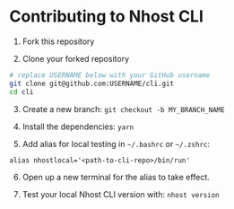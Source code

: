 # Contributing to Nhost CLI

1. Fork this repository

2. Clone your forked repository

```bash
# replace USERNAME below with your GitHub username
git clone git@github.com:USERNAME/cli.git
cd cli
```

3. Create a new branch: `git checkout -b MY_BRANCH_NAME`

4. Install the dependencies: `yarn`

5. Add alias for local testing in `~/.bashrc` or `~/.zshrc`:

```
alias nhostlocal='<path-to-cli-repo>/bin/run'
```

6. Open up a new terminal for the alias to take effect.

7. Test your local Nhost CLI version with: `nhost version`
